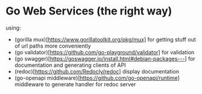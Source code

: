 # Go Web Services (the right way)


using:
- (gorilla mux)[https://www.gorillatoolkit.org/pkg/mux] for getting stuff out of url paths more conveniently
- (go validator)[https://github.com/go-playground/validator] for validation
- (go swagger)[https://goswagger.io/install.html#debian-packages---] for documentation and generating clients of API
- (redoc)[https://github.com/Redocly/redoc] display documentation
- (go-openapi middleware)[https://github.com/go-openapi/runtime] middleware to generate handler for redoc server
